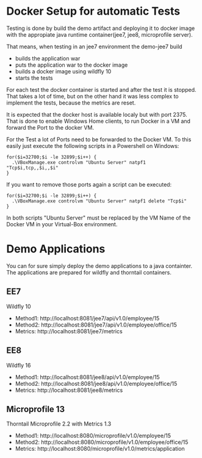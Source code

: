 # Docker Setup for automatic Tests

Testing is done by build the demo artifact and deploying it to docker image with the appropiate java runtime container(jee7, jee8, microprofile server).

That means, when testing in an jee7 environment the demo-jee7 build
 * builds the application war
 * puts the application war to the docker image
 * builds a docker image using wildfly 10
 * starts the tests

For each test the docker container is started and after the test it is stopped. That takes a lot of time, but on the other hand it was less complex to implement the tests, because the metrics are reset.

It is expected that the docker host is available localy but with port 2375. That is done to enable Windows Home clients, to run Docker in a VM and forward the Port to the docker VM.

For the Test a lot of Ports need to be forwarded to the Docker VM. To this easily just execute the following scripts in a Powershell on Windows:

```
for($i=32700;$i -le 32899;$i++) {
  .\VBoxManage.exe controlvm "Ubuntu Server" natpf1 "Tcp$i,tcp,,$i,,$i"
}
```

If you want to remove those ports again a script can be executed:
```
for($i=32700;$i -le 32899;$i++) {
  .\VBoxManage.exe controlvm "Ubuntu Server" natpf1 delete "Tcp$i"
}
```

In both scripts "Ubuntu Server" must be replaced by the VM Name of the Docker VM in your Virtual-Box environment.

# Demo Applications
You can for sure simply deploy the demo applications to a java containter. The applications are prepared for wildfly and thorntail containers.

## EE7
Wildfly 10

* Method1: http://localhost:8081/jee7/api/v1.0/employee/15
* Method2: http://localhost:8081/jee7/api/v1.0/employee/office/15
* Metrics: http://localhost:8081/jee7/metrics

## EE8
Wildfly 16

* Method1: http://localhost:8081/jee8/api/v1.0/employee/15
* Method2: http://localhost:8081/jee8/api/v1.0/employee/office/15
* Metrics: http://localhost:8081/jee8/metrics

## Microprofile 13
Thorntail Microprofile 2.2 with Metrics 1.3

* Method1: http://localhost:8080/microprofile/v1.0/employee/15
* Method2: http://localhost:8080/microprofile/v1.0/employee/office/15
* Metrics: http://localhost:8080/microprofile/v1.0/metrics/application
